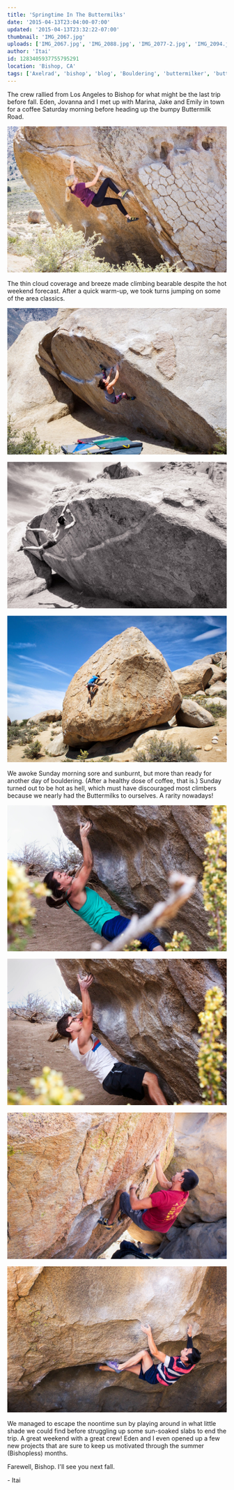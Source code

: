 ```yaml
---
title: 'Springtime In The Buttermilks'
date: '2015-04-13T23:04:00-07:00'
updated: '2015-04-13T23:32:22-07:00'
thumbnail: 'IMG_2067.jpg'
uploads: ['IMG_2067.jpg', 'IMG_2088.jpg', 'IMG_2077-2.jpg', 'IMG_2094.jpg', 'IMG_2116.jpg', 'IMG_2117.jpg', 'IMG_2105.jpg', 'IMG_2169.jpg']
author: 'Itai'
id: 1283405937755795291
location: 'Bishop, CA'
tags: ['Axelrad', 'bishop', 'blog', 'Bouldering', 'buttermilker', 'buttermilks', 'California', 'Climbing', 'Eden', 'Five', 'Five Ten', 'granite', 'highball', 'hot', 'Itai', 'Photo']
---
```


The crew rallied from Los Angeles to Bishop for what might be the last trip before fall. Eden, Jovanna and I met up with Marina, Jake and Emily in town for a coffee Saturday morning before heading up the bumpy Buttermilk Road.

![Jovanna taking on Hero Roof, (V0)](uploads/IMG_2067.jpg)

The thin cloud coverage and breeze made climbing bearable despite the hot weekend forecast. After a quick warm-up, we took turns jumping on some of the area classics.

![Emily, nearing the end of the mega-classic Iron Man, (V4)](uploads/IMG_2088.jpg)

![Itai catching the lip on Iron Fly, (V9)](uploads/IMG_2077-2.jpg)

![Itai enjoying some sunny slab climbing on Pope's Problem, (V4)](uploads/IMG_2094.jpg)

We awoke Sunday morning sore and sunburnt, but more than ready for another day of bouldering. (After a healthy dose of coffee, that is.) Sunday turned out to be hot as hell, which must have discouraged most climbers because we nearly had the Buttermilks to ourselves. A rarity nowadays!

![Marina, on a surprisingly fun Unnamed, (V7)](uploads/IMG_2116.jpg)

![Jake, on the same climb.](uploads/IMG_2117.jpg)

![Danny sending the burly Cave Route, (V6)](uploads/IMG_2105.jpg)

![Eden piecing together The Buttermilker Stand, (V12)](uploads/IMG_2169.jpg)

We managed to escape the noontime sun by playing around in what little shade we could find before struggling up some sun-soaked slabs to end the trip. A great weekend with a great crew! Eden and I even opened up a few new projects that are sure to keep us motivated through the summer (Bishopless) months.

Farewell, Bishop. I'll see you next fall.

\- Itai
